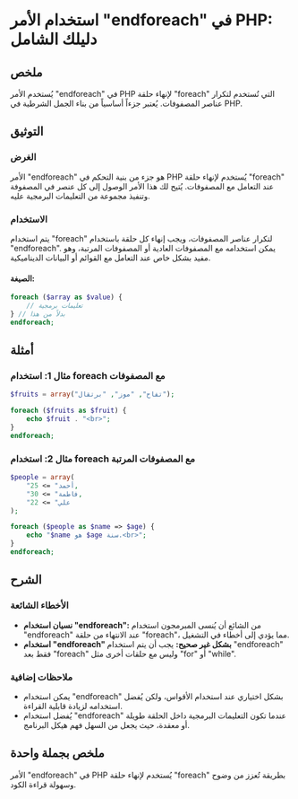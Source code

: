 <!--
Meta Description: # استخدام الأمر "endforeach" في PHP: دليلك الشامل ## ملخص يُستخدم الأمر "endforeach" في PHP لإنهاء حلقة "foreach" التي تُستخدم لتكرار عناصر المصفوفات....
Meta Keywords: endforeach, استخدام, foreach, php, المصفوفات
-->

# استخدام الأمر "endforeach" في PHP: دليلك الشامل

## ملخص
يُستخدم الأمر "endforeach" في PHP لإنهاء حلقة "foreach" التي تُستخدم لتكرار عناصر المصفوفات. يُعتبر جزءاً أساسياً من بناء الجمل الشرطية في PHP.

## التوثيق
### الغرض
الأمر "endforeach" هو جزء من بنية التحكم في PHP يُستخدم لإنهاء حلقة "foreach" عند التعامل مع المصفوفات. يُتيح لك هذا الأمر الوصول إلى كل عنصر في المصفوفة وتنفيذ مجموعة من التعليمات البرمجية عليه.

### الاستخدام
يتم استخدام "foreach" لتكرار عناصر المصفوفات، ويجب إنهاء كل حلقة باستخدام "endforeach". يمكن استخدامه مع المصفوفات العادية أو المصفوفات المرتبة، وهو مفيد بشكل خاص عند التعامل مع القوائم أو البيانات الديناميكية.

#### الصيغة:
```php
foreach ($array as $value) {
    // تعليمات برمجية
} // بدلاً من هذا
endforeach;
```

## أمثلة
### مثال 1: استخدام foreach مع المصفوفات
```php
$fruits = array("تفاح", "موز", "برتقال");

foreach ($fruits as $fruit) {
    echo $fruit . "<br>";
}
endforeach;
```

### مثال 2: استخدام foreach مع المصفوفات المرتبة
```php
$people = array(
    "أحمد" => 25,
    "فاطمة" => 30,
    "علي" => 22
);

foreach ($people as $name => $age) {
    echo "$name هو $age سنة.<br>";
}
endforeach;
```

## الشرح
### الأخطاء الشائعة
- **نسيان استخدام "endforeach":** من الشائع أن يُنسى المبرمجون استخدام "endforeach" عند الانتهاء من حلقة "foreach"، مما يؤدي إلى أخطاء في التشغيل.
- **استخدام "endforeach" بشكل غير صحيح:** يجب أن يتم استخدام "endforeach" فقط بعد "foreach" وليس مع حلقات أخرى مثل "for" أو "while".

### ملاحظات إضافية
- يمكن استخدام "endforeach" بشكل اختياري عند استخدام الأقواس، ولكن يُفضل استخدامه لزيادة قابلية القراءة.
- يُفضل استخدام "endforeach" عندما تكون التعليمات البرمجية داخل الحلقة طويلة أو معقدة، حيث يجعل من السهل فهم هيكل البرنامج.

## ملخص بجملة واحدة
الأمر "endforeach" في PHP يُستخدم لإنهاء حلقة "foreach" بطريقة تُعزز من وضوح وسهولة قراءة الكود.